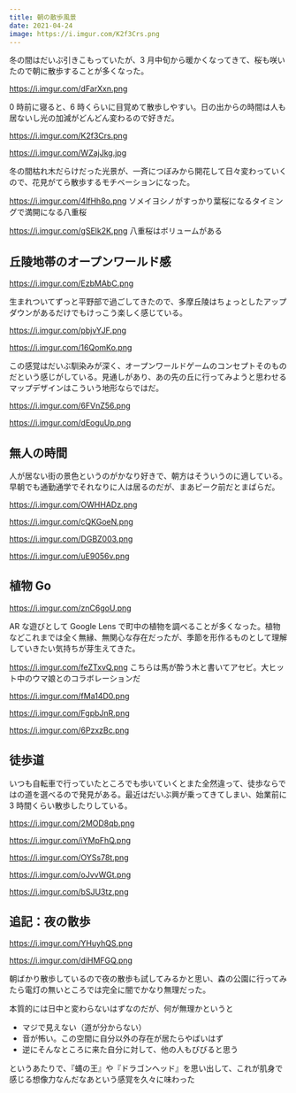 ```yaml
---
title: 朝の散歩風景
date: 2021-04-24
image: https://i.imgur.com/K2f3Crs.png
---
```


冬の間はだいぶ引きこもっていたが、3 月中旬から暖かくなってきて、桜も咲いたので朝に散歩することが多くなった。

https://i.imgur.com/dFarXxn.png

0 時前に寝ると、6 時くらいに目覚めて散歩しやすい。日の出からの時間は人も居ないし光の加減がどんどん変わるので好きだ。

https://i.imgur.com/K2f3Crs.png

https://i.imgur.com/WZajJkg.jpg

冬の間枯れ木だらけだった光景が、一斉につぼみから開花して日々変わっていくので、花見がてら散歩するモチベーションになった。

https://i.imgur.com/4lfHh8o.png
ソメイヨシノがすっかり葉桜になるタイミングで満開になる八重桜

https://i.imgur.com/gSElk2K.png
八重桜はボリュームがある

## 丘陵地帯のオープンワールド感

https://i.imgur.com/EzbMAbC.png

生まれついてずっと平野部で過ごしてきたので、多摩丘陵はちょっとしたアップダウンがあるだけでもけっこう楽しく感じている。

https://i.imgur.com/pbjvYJF.png

https://i.imgur.com/16QomKo.png

この感覚はだいぶ馴染みが深く、オープンワールドゲームのコンセプトそのものだという感じがしている。見通しがあり、あの先の丘に行ってみようと思わせるマップデザインはこういう地形ならではだ。

https://i.imgur.com/6FVnZ56.png

https://i.imgur.com/dEoguUp.png

## 無人の時間

人が居ない街の景色というのがかなり好きで、朝方はそういうのに適している。早朝でも通勤通学でそれなりに人は居るのだが、まあピーク前だとまばらだ。

https://i.imgur.com/OWHHADz.png

https://i.imgur.com/cQKGoeN.png

https://i.imgur.com/DGBZ003.png

https://i.imgur.com/uE9056v.png

## 植物 Go

https://i.imgur.com/znC6goU.png

AR な遊びとして Google Lens で町中の植物を調べることが多くなった。植物などこれまでは全く無縁、無関心な存在だったが、季節を形作るものとして理解していきたい気持ちが芽生えてきた。

https://i.imgur.com/feZTxvQ.png
こちらは馬が酔う木と書いてアセビ。大ヒット中のウマ娘とのコラボレーションだ

https://i.imgur.com/fMa14D0.png

https://i.imgur.com/FgpbJnR.png

https://i.imgur.com/6PzxzBc.png

## 徒歩道

いつも自転車で行っていたところでも歩いていくとまた全然違って、徒歩ならではの道を選べるので発見がある。最近はだいぶ興が乗ってきてしまい、始業前に 3 時間くらい散歩したりしている。

https://i.imgur.com/2MOD8qb.png

https://i.imgur.com/iYMpFhQ.png

https://i.imgur.com/OYSs78t.png

https://i.imgur.com/oJvvWGt.png

https://i.imgur.com/bSJU3tz.png

## 追記：夜の散歩

https://i.imgur.com/YHuyhQS.png

https://i.imgur.com/diHMFGQ.png

朝ばかり散歩しているので夜の散歩も試してみるかと思い、森の公園に行ってみたら電灯の無いところでは完全に闇でかなり無理だった。

本質的には日中と変わらないはずなのだが、何が無理かというと

- マジで見えない（道が分からない）
- 音が怖い。この空間に自分以外の存在が居たらやばいはず
- 逆にそんなところに来た自分に対して、他の人もびびると思う

というあたりで、『蝿の王』や『ドラゴンヘッド』を思い出して、これが肌身で感じる想像力なんだなあという感覚を久々に味わった
